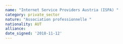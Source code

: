 ```yaml
---
name: "Internet Service Providers Austria (ISPA) "
category: private_sector
nature: "Association professionnelle "
nationality: AUT
alliance: 
date_signed: '2018-11-12'
---
```

    
